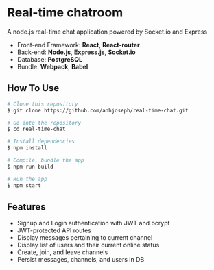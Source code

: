 # Real-time chatroom
A node.js real-time chat application powered by Socket.io and Express

* Front-end Framework: **React**, **React-router**
* Back-end: **Node.js**, **Express.js**, **Socket.io**
* Database: **PostgreSQL**
* Bundle: **Webpack**, **Babel**

## How To Use
```bash
# Clone this repository
$ git clone https://github.com/anhjoseph/real-time-chat.git

# Go into the repository
$ cd real-time-chat

# Install dependencies
$ npm install

# Compile, bundle the app
$ npm run build

# Run the app
$ npm start
```

## Features
* Signup and Login authentication with JWT and bcrypt
* JWT-protected API routes
* Display messages pertaining to current channel
* Display list of users and their current online status
* Create, join, and leave channels
* Persist messages, channels, and users in DB

